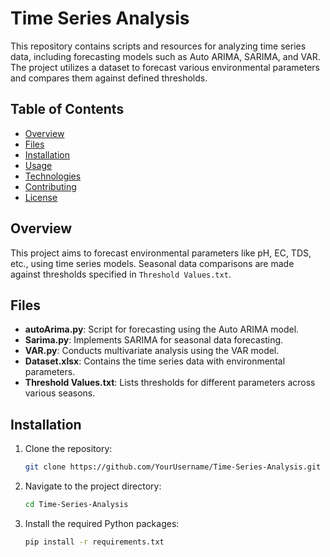 # Time Series Analysis

This repository contains scripts and resources for analyzing time series data, including forecasting models such as Auto ARIMA, SARIMA, and VAR. The project utilizes a dataset to forecast various environmental parameters and compares them against defined thresholds.

## Table of Contents
- [Overview](#overview)
- [Files](#files)
- [Installation](#installation)
- [Usage](#usage)
- [Technologies](#technologies)
- [Contributing](#contributing)
- [License](#license)

## Overview
This project aims to forecast environmental parameters like pH, EC, TDS, etc., using time series models. Seasonal data comparisons are made against thresholds specified in `Threshold Values.txt`.

## Files
- **autoArima.py**: Script for forecasting using the Auto ARIMA model.
- **Sarima.py**: Implements SARIMA for seasonal data forecasting.
- **VAR.py**: Conducts multivariate analysis using the VAR model.
- **Dataset.xlsx**: Contains the time series data with environmental parameters.
- **Threshold Values.txt**: Lists thresholds for different parameters across various seasons.

## Installation
1. Clone the repository:
   ```bash
   git clone https://github.com/YourUsername/Time-Series-Analysis.git
2. Navigate to the project directory:
   ```bash
   cd Time-Series-Analysis
3. Install the required Python packages:
   ```bash
   pip install -r requirements.txt

